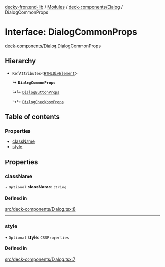 [decky-frontend-lib](../README.md) / [Modules](../modules.md) / [deck-components/Dialog](../modules/deck_components_Dialog.md) / DialogCommonProps

# Interface: DialogCommonProps

[deck-components/Dialog](../modules/deck_components_Dialog.md).DialogCommonProps

## Hierarchy

- `RefAttributes`<[`HTMLDivElement`]( https://developer.mozilla.org/en-US/docs/Web/API/HTMLDivElement )\>

  ↳ **`DialogCommonProps`**

  ↳↳ [`DialogButtonProps`](deck_components_Dialog.DialogButtonProps.md)

  ↳↳ [`DialogCheckboxProps`](deck_components_DialogCheckbox.DialogCheckboxProps.md)

## Table of contents

### Properties

- [className](deck_components_Dialog.DialogCommonProps.md#classname)
- [style](deck_components_Dialog.DialogCommonProps.md#style)

## Properties

### className

• `Optional` **className**: `string`

#### Defined in

[src/deck-components/Dialog.tsx:8](https://github.com/SteamDeckHomebrew/decky-frontend-lib/blob/4affd4a/src/deck-components/Dialog.tsx#L8)

___

### style

• `Optional` **style**: `CSSProperties`

#### Defined in

[src/deck-components/Dialog.tsx:7](https://github.com/SteamDeckHomebrew/decky-frontend-lib/blob/4affd4a/src/deck-components/Dialog.tsx#L7)
